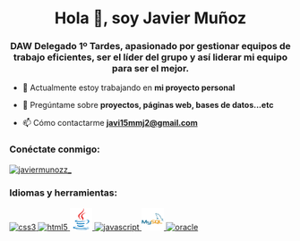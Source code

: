 <h1 align="center">Hola 👋, soy Javier Muñoz</h1>
<h3 align="center">DAW Delegado 1º Tardes, apasionado por gestionar equipos de trabajo eficientes, ser el líder del grupo y así liderar mi equipo para ser el mejor.</h3>

- 🔭 Actualmente estoy trabajando en **mi proyecto personal**

- 💬 Pregúntame sobre **proyectos, páginas web, bases de datos...etc**

- 📫 Cómo contactarme **javi15mmj2@gmail.com**

<h3 align="left">Conéctate conmigo:</h3>
<p align="left">
<a href="https://instagram.com/javiermunozz_" target= "en blanco"><img align="center" src="https://raw.githubusercontent.com/rahuldkjain/github-profile-readme-generator/master/src/images/icons/Social/instagram.svg"alt="javiermunozz_" altura="30" ancho="40" /></a>
</p>

<h3 align="left">Idiomas y herramientas:</h3>
<p align="left"> <a href="https://www.w3schools.com/css/" target="_blank" rel="noreferrer"> <img src="https://raw.githubusercontent. com/devicons/devicon/master/icons/css3/css3-original-wordmark.svg" alt="css3" width="40" height="40"/> </a> <a href="https:// www.w3.org/html/" target="_blank" rel="noreferrer"> <img src="https://raw.githubusercontent.com/devicons/devicon/master/icons/html5/html5-original-wordmark .svg" alt="html5" ancho="40" altura="40"/> </a> <a href="https://www.java.com" target="_blank" rel="noreferrer"> <img src="https://raw.githubusercontent.com/devicons/devicon/master/icons/java/java-original.svg" alt="java" width="40" height="40"/> </a > <a href="https://developer.mozilla.org/en-US/docs/Web/JavaScript" target="_blank" rel="noreferrer"> <img src="https://raw.githubusercontent. com/devicons/devicon/master/icons/javascript/javascript-original.svg" alt="javascript" width="40" height="40"/> </a> <a href="https://www. mysql.com/" target="_blank" rel="noreferrer"> <img src="https://raw.githubusercontent.com/devicons/devicon/master/icons/mysql/mysql-original-wordmark.svg" alt ="mysql"width="40" height="40"/> </a> <a href="https://www.oracle.com/" target="_blank" rel="noreferrer"> <img src="https: //raw.githubusercontent.com/devicons/devicon/master/icons/oracle/oracle-original.svg" alt="oracle" width="40" height="40"/> </a> </p>
